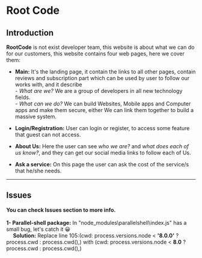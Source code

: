 # Root Code
## Introduction
**RootCode** is not exist developer team, this website is about what we can do for our customers, this website contains four web pages, here we cover them:
<br>
* **Main:** It's the landing page, it contain the links to all other pages, contain reviews and subscription part which can be used by user to follow our works with, and it describe
        <br>- *What are we?* We are a group of developers in all new technology fields.
        <br>- *What can we do?* We can build Websites, Mobile apps and Computer apps and make them secure, either We can link them together to build a massive system.

* **Login/Registration:** User can login or register, to access some feature that guest can not access.

* **About Us:** Here the user can see *who we are?* and *what does each of us know?*, and they can get our social media links to follow each of Us. 

* **Ask a service:** On this page the user can ask the cost of the service/s that he/she needs. 

<hr>

## Issues
**You can check Issues section to more info.**<br><br>
**1- Parallel-shell package:** In "node_modules\parallelshell\index.js" has a small bug, let's catch it 😀<br>
&emsp; **Solution:** Replace line 105:(cwd: process.versions.node < **'8.0.0'** ? process.cwd : process.cwd(),) with (cwd: process.versions.node < **8.0** ? process.cwd : process.cwd(),)
